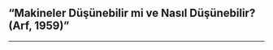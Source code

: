 ## “Makineler Düşünebilir mi ve Nasıl Düşünebilir? (Arf, 1959)” 
---------------------------------------------------------------------------------------------------------------------------------------------------------------------------------------------------------------------------------------------


